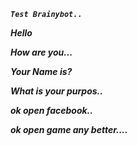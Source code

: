 **_`Test Brainybot..`_**

**_Hello_**

**_How are you..._**

**_Your Name is?_**

**_What is your purpos.._**

**_ok open facebook.._**

**_ok open game any better...._**
